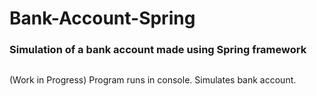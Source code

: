 # Bank-Account-Spring
### Simulation of a bank account made using Spring framework
##
(Work in Progress)
Program runs in console. Simulates bank account.
##
